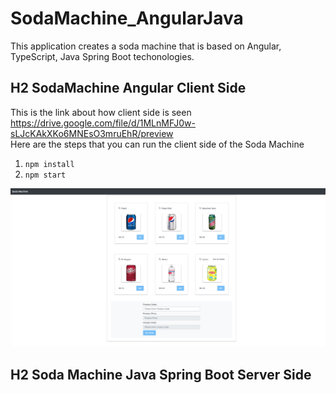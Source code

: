# SodaMachine_AngularJava
This application creates a soda machine that is based on Angular, TypeScript, Java Spring Boot techonologies.


## H2  SodaMachine Angular Client Side
This is the link about how client side is seen https://drive.google.com/file/d/1MLnMFJ0w-sLJcKAkXKo6MNEsO3mruEhR/preview \
 Here are the steps that you can run the client side of the Soda Machine
1. `npm install`
2. `npm start`

![](images/client-side.png)

## H2 Soda Machine Java Spring Boot Server Side
